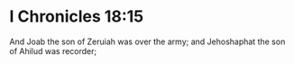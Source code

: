 # I Chronicles 18:15

And Joab the son of Zeruiah was over the army; and Jehoshaphat the son of Ahilud was recorder;
